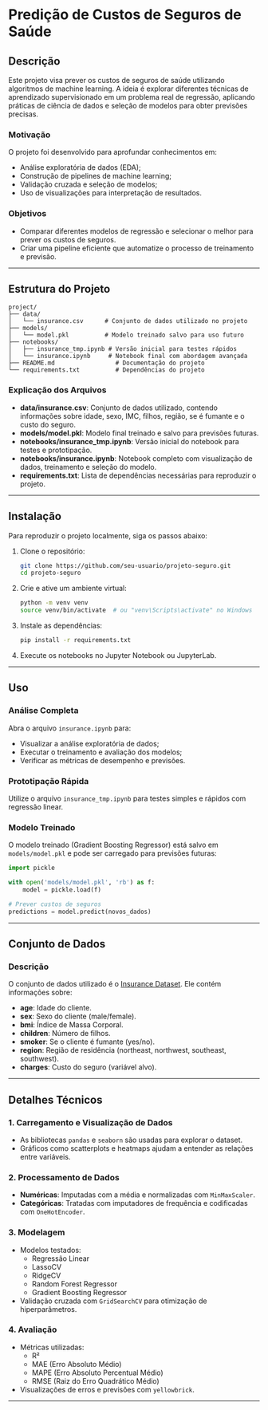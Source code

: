# Predição de Custos de Seguros de Saúde

## Descrição

Este projeto visa prever os custos de seguros de saúde utilizando algoritmos de machine learning. A ideia é explorar diferentes técnicas de aprendizado supervisionado em um problema real de regressão, aplicando práticas de ciência de dados e seleção de modelos para obter previsões precisas.

### Motivação

O projeto foi desenvolvido para aprofundar conhecimentos em:

- Análise exploratória de dados (EDA);
- Construção de pipelines de machine learning;
- Validação cruzada e seleção de modelos;
- Uso de visualizações para interpretação de resultados.

### Objetivos

- Comparar diferentes modelos de regressão e selecionar o melhor para prever os custos de seguros.
- Criar uma pipeline eficiente que automatize o processo de treinamento e previsão.

---

## Estrutura do Projeto

```plaintext
project/
├── data/
│   └── insurance.csv      # Conjunto de dados utilizado no projeto
├── models/
│   └── model.pkl          # Modelo treinado salvo para uso futuro
├── notebooks/
│   ├── insurance_tmp.ipynb # Versão inicial para testes rápidos
│   └── insurance.ipynb     # Notebook final com abordagem avançada
├── README.md                 # Documentação do projeto
└── requirements.txt          # Dependências do projeto
```

### Explicação dos Arquivos

- **data/insurance.csv**: Conjunto de dados utilizado, contendo informações sobre idade, sexo, IMC, filhos, região, se é fumante e o custo do seguro.
- **models/model.pkl**: Modelo final treinado e salvo para previsões futuras.
- **notebooks/insurance\_tmp.ipynb**: Versão inicial do notebook para testes e prototipação.
- **notebooks/insurance.ipynb**: Notebook completo com visualização de dados, treinamento e seleção do modelo.
- **requirements.txt**: Lista de dependências necessárias para reproduzir o projeto.

---

## Instalação

Para reproduzir o projeto localmente, siga os passos abaixo:

1. Clone o repositório:

   ```bash
   git clone https://github.com/seu-usuario/projeto-seguro.git
   cd projeto-seguro
   ```

2. Crie e ative um ambiente virtual:

   ```bash
   python -m venv venv
   source venv/bin/activate  # ou "venv\Scripts\activate" no Windows
   ```

3. Instale as dependências:

   ```bash
   pip install -r requirements.txt
   ```

4. Execute os notebooks no Jupyter Notebook ou JupyterLab.

---

## Uso

### **Análise Completa**

Abra o arquivo `insurance.ipynb` para:

- Visualizar a análise exploratória de dados;
- Executar o treinamento e avaliação dos modelos;
- Verificar as métricas de desempenho e previsões.

### **Prototipação Rápida**

Utilize o arquivo `insurance_tmp.ipynb` para testes simples e rápidos com regressão linear.

### **Modelo Treinado**

O modelo treinado (Gradient Boosting Regressor) está salvo em `models/model.pkl` e pode ser carregado para previsões futuras:

```python
import pickle

with open('models/model.pkl', 'rb') as f:
    model = pickle.load(f)

# Prever custos de seguros
predictions = model.predict(novos_dados)
```

---

## Conjunto de Dados

### Descrição

O conjunto de dados utilizado é o [Insurance Dataset](https://github.com/stedy/Machine-Learning-with-R-datasets/blob/master/insurance.csv). Ele contém informações sobre:

- **age**: Idade do cliente.
- **sex**: Sexo do cliente (male/female).
- **bmi**: Índice de Massa Corporal.
- **children**: Número de filhos.
- **smoker**: Se o cliente é fumante (yes/no).
- **region**: Região de residência (northeast, northwest, southeast, southwest).
- **charges**: Custo do seguro (variável alvo).

---

## Detalhes Técnicos

### **1. Carregamento e Visualização de Dados**

- As bibliotecas `pandas` e `seaborn` são usadas para explorar o dataset.
- Gráficos como scatterplots e heatmaps ajudam a entender as relações entre variáveis.

### **2. Processamento de Dados**

- **Numéricas**: Imputadas com a média e normalizadas com `MinMaxScaler`.
- **Categóricas**: Tratadas com imputadores de frequência e codificadas com `OneHotEncoder`.

### **3. Modelagem**

- Modelos testados:
  - Regressão Linear
  - LassoCV
  - RidgeCV
  - Random Forest Regressor
  - Gradient Boosting Regressor
- Validação cruzada com `GridSearchCV` para otimização de hiperparâmetros.

### **4. Avaliação**

- Métricas utilizadas:
  - R²
  - MAE (Erro Absoluto Médio)
  - MAPE (Erro Absoluto Percentual Médio)
  - RMSE (Raiz do Erro Quadrático Médio)
- Visualizações de erros e previsões com `yellowbrick`.

---
